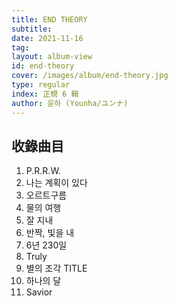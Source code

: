 ```yaml
---
title: END THEORY
subtitle:
date: 2021-11-16
tag:
layout: album-view
id: end-theory
cover: /images/album/end-theory.jpg
type: regular
index: 正規 6 輯
author: 윤하 (Younha/ユンナ)
---
```


## 收錄曲目

1. P.R.R.W.
2. 나는 계획이 있다
3. 오르트구름
4. 물의 여행
5. 잘 지내
6. 반짝, 빛을 내
7. 6년 230일
8. Truly
9. 별의 조각 <span class="badge">TITLE</span>
10. 하나의 달
11. Savior
